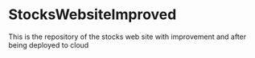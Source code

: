 # StocksWebsiteImproved
This is the repository of the stocks web site with improvement and after being deployed to cloud
